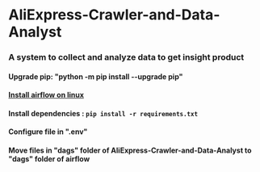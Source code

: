 # AliExpress-Crawler-and-Data-Analyst

### A system to collect and analyze data to get insight product

#### Upgrade pip: "python -m pip install --upgrade pip"

#### [Install airflow on linux](https://www.geeksforgeeks.org/how-to-install-apache-airflow/)

#### Install dependencies : `pip install -r requirements.txt`

#### Configure file in ".env"

#### Move files in "dags" folder of AliExpress-Crawler-and-Data-Analyst to "dags" folder of airflow
